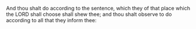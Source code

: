 And thou shalt do according to the sentence, which they of that place which the LORD shall choose shall shew thee; and thou shalt observe to do according to all that they inform thee:
